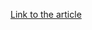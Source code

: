 [Link to the article](https://blog.cloudflare.com/aligning-our-prices-and-packaging-with-the-problems-we-help-customers-solve/)

